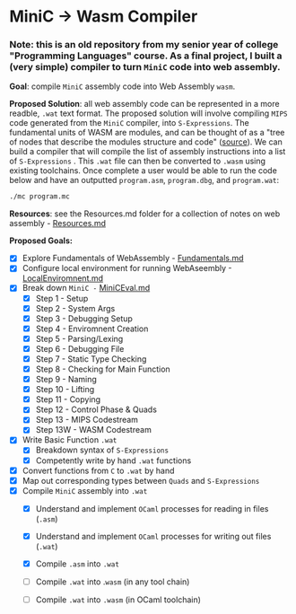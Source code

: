# MiniC -> Wasm Compiler

### Note: this is an old repository from my senior year of college "Programming Languages" course. As a final project, I built a (very simple) compiler to turn `MiniC` code into web assembly. 

**Goal**: compile `MiniC` assembly code into Web Assembly `wasm`.

**Proposed Solution**: all web assembly code can be represented in a more readble, `.wat` text format. The proposed solution will involve compiling `MIPS` code generated from the `MiniC` compiler, into `S-Expressions`. The fundamental units of WASM are modules, and can be thought of as a "tree of nodes that describe the modules structure and code" ([source](https://developer.mozilla.org/en-US/docs/WebAssembly/Understanding_the_text_format)). We can build a compiler that will compile the list of assembly instructions into a list of `S-Expressions` . This `.wat` file can then be converted to `.wasm` using existing toolchains. Once complete a user would be able to run the code below and have an outputted `program.asm`, `program.dbg`, and `program.wat`:

```bash
./mc program.mc
```

**Resources**: see the Resources.md folder for a collection of notes on web assembly -  [Resources.md](Resources.md) 

**Proposed Goals:**

- [x] Explore Fundamentals of WebAssembly -  [Fundamentals.md](Fundamentals.md) 
- [x] Configure local environment for running WebAseembly -[LocalEnviromnent.md](LocalEnviromnent.md) 
- [X] Break down `MiniC -` [MiniCEval.md](MiniCEval.md) 
  - [x] Step 1 - Setup
  - [x] Step 2 - System Args
  - [x] Step 3 - Debugging Setup
  - [x] Step 4 - Enviromnent Creation
  - [x] Step 5 - Parsing/Lexing
  - [x] Step 6 - Debugging File
  - [x] Step 7 - Static Type Checking
  - [x] Step 8 - Checking for Main Function
  - [x] Step 9 - Naming
  - [x] Step 10 - Lifting
  - [x] Step 11 - Copying
  - [X]  Step 12 - Control Phase & Quads
  - [X] Step 13 - MIPS Codestream
  - [X] Step 13W - WASM Codestream
- [X] Write Basic Function `.wat`
  - [X] Breakdown syntax of `S-Expressions`
  - [X] Competently write by hand `.wat` functions 
- [X] Convert functions from `C` to `.wat` by hand
- [X] Map out corresponding types between `Quads` and `S-Expressions`
- [X] Compile `MiniC` assembly into `.wat`
  - [X] Understand and implement `OCaml` processes for reading in files (`.asm`)
  - [X] Understand and implement `OCaml` processes for writing out files (`.wat`)
  - [X] Compile `.asm` into `.wat` 
  - [ ] Compile `.wat` into .`wasm` (in any tool chain)
  - [ ] Compile `.wat` into `.wasm` (in OCaml toolchain)



